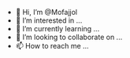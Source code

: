 - 👋 Hi, I’m @Mofajjol
- 👀 I’m interested in ...
- 🌱 I’m currently learning ...
- 💞️ I’m looking to collaborate on ...
- 📫 How to reach me ...

<!---
Mofajjol/Mofajjol is a ✨ special ✨ repository because its `README.md` (this file) appears on your GitHub profile.
You can click the Preview link to take a look at your changes.
--->
